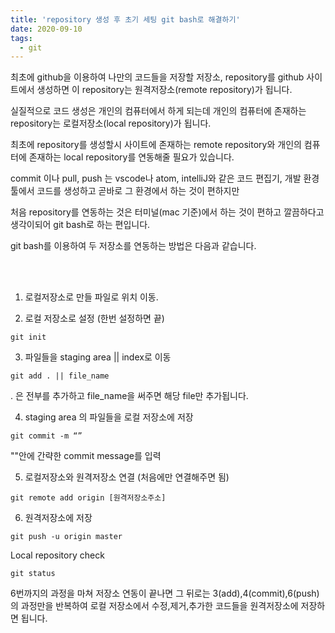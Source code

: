 ```yaml
---
title: 'repository 생성 후 초기 세팅 git bash로 해결하기'
date: 2020-09-10
tags:
  - git
---
```


최초에 github을 이용하여 나만의 코드들을 저장할 저장소, repository를 github 사이트에서 생성하면 이 repository는 원격저장소(remote repository)가 됩니다.

실질적으로 코드 생성은 개인의 컴퓨터에서 하게 되는데 개인의 컴퓨터에 존재하는 repository는 로컬저장소(local repository)가 됩니다.

최초에 repository를 생성할시 사이트에 존재하는 remote repository와 개인의 컴퓨터에 존재하는 local repository를 연동해줄 필요가 있습니다.

commit 이나 pull, push 는 vscode나 atom, intelliJ와 같은 코드 편집기, 개발 환경 툴에서 코드를 생성하고 곧바로 그 환경에서 하는 것이 편하지만

처음 repository를 연동하는 것은 터미널(mac 기준)에서 하는 것이 편하고 깔끔하다고 생각이되어 git bash로 하는 편입니다.

git bash를 이용하여 두 저장소를 연동하는 방법은 다음과 같습니다.

<br>
<br>

1. 로컬저장소로 만들 파일로 위치 이동.

2. 로컬 저장소로 설정 (한번 설정하면 끝)

```
git init
```

3. 파일들을 staging area || index로 이동

```
git add . || file_name
```

. 은 전부를 추가하고 file_name을 써주면 해당 file만 추가됩니다.

4. staging area 의 파일들을 로컬 저장소에 저장

```
git commit -m “”
```

""안에 간략한 commit message를 입력

5. 로컬저장소와 원격저장소 연결 (처음에만 연결해주면 됨)

```
git remote add origin [원격저장소주소]
```

6. 원격저장소에 저장

```
git push -u origin master
```

Local repository check

```
git status
```

6번까지의 과정을 마쳐 저장소 연동이 끝나면 그 뒤로는 3(add),4(commit),6(push)의 과정만을 반복하여 로컬 저장소에서 수정,제거,추가한 코드들을 원격저장소에 저장하면 됩니다.

